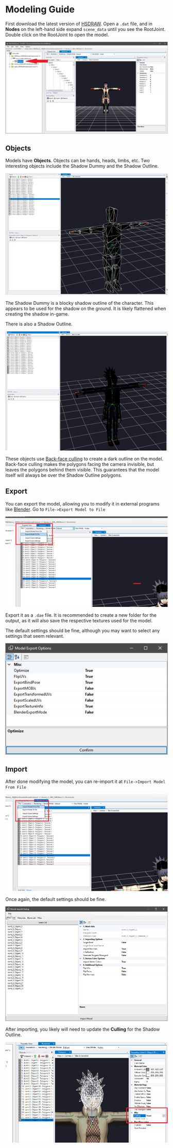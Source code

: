# Modeling Guide

First download the latest version of [HSDRAW](https://github.com/Ploaj/HSDLib/releases).
Open a `.dat` file, and in **Nodes** on the left-hand side expand `scene_data` until you
see the RootJoint. Double click on the RootJoint to open the model.

![Expand Root Joint](/gnt4/images/modeling/1.png?raw=true "Expand Root Joint")

## Objects

Models have **Objects**. Objects can be hands, heads, limbs, etc. Two interesting objects
include the Shadow Dummy and the Shadow Outline.

![Shadow Dummy](/gnt4/images/modeling/2.PNG?raw=true "Shadow Dummy")

The Shadow Dummy is a blocky shadow outline of the character. This appears to be used for
the shadow on the ground. It is likely flattened when creating the shadow in-game.

There is also a Shadow Outline.

![Shadow Outline](/gnt4/images/modeling/3.PNG?raw=true "Shadow Outline")

These objects use [Back-face culling](https://en.wikipedia.org/wiki/Back-face_culling) to
create a dark outline on the model. Back-face culling makes the polygons facing the
camera invisible, but leaves the polygons behind them visible. This guarantees that the
model itself will always be over the Shadow Outline polygons.

## Export

You can export the model, allowing you to modify it in external programs like
[Blender](https://www.blender.org/). Go to `File->Export Model to File`

![Export Model to File](/gnt4/images/modeling/4.png?raw=true "Export Model to File")

Export it as a `.dae` file. It is recommended to create a new folder for the output,
as it will also save the respective textures used for the model.

The default settings should be fine, although you may want to select any settings
that seem relevant.

![Export Settings](/gnt4/images/modeling/5.png?raw=true "Export Settings")

## Import

After done modifying the model, you can re-import it at `File->Import Model From File`

![Import Model From File](/gnt4/images/modeling/6.png?raw=true "Import Model From File")

Once again, the default settings should be fine.

![Import Settings](/gnt4/images/modeling/7.png?raw=true "Export Settings")

After importing, you likely will need to update the **Culling** for the Shadow Outline.

![Update Culling](/gnt4/images/modeling/8.png?raw=true "Update Culling")
